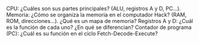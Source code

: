 CPU: ¿Cuáles son sus partes principales? (ALU, registros A y D, PC…).
Memoria: ¿Cómo se organiza la memoria en el computador Hack? (RAM, ROM, direcciones…). ¿Qué es un mapa de memoria?
Registros A y D: ¿Cuál es la función de cada uno? ¿En qué se diferencian?
Contador de programa (PC): ¿Cuál es su función en el ciclo Fetch-Decode-Execute?
